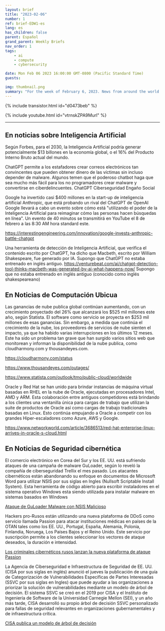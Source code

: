 ```yaml
---
layout: brief
title: "2023-02-06"
number: 1
ref: brief-EDW1-es
lang: es
has_children: false
parent: Español
grand_parent: Weekly Briefs
nav_order: 1
tags:
    - ai
    - compute
    - cybersecurity

date: Mon Feb 06 2023 16:00:00 GMT-0800 (Pacific Standard Time)
guests:

img: thumbnail.png
summary: "For the week of February 6, 2023. News from around the world of digital transformation in artificial intelligence, cloud computing, and cybersecurity."
---
```


{% include transistor.html id="d0473beb" %}



{% include youtube.html id="vtrnskZPA9Murl" %}

---

## En noticias sobre Inteligencia Artificial

Según Forbes, para el 2030, la Inteligencia Artificial podría generar potencialmente $13 billones en la economía global, o el 16% del Producto Interno Bruto actual del mundo.

ChatGPT permite a los estafadores crear correos electrónicos tan convincentes que pueden obtener dinero de las víctimas sin incluso depender de malware. Algunos temen que el poderoso chatbot haga que sea mucho más fácil para los no programadores crear malware y convertirse en ciberdelincuentes. ChatGPT Ciberseguridad Engaño Social

Google ha invertido casi $400 millones en la start-up de inteligencia artificial Anthropic, que está probando un rival del ChatGPT de OpenAI Google llevará a cabo un evento sobre cómo está "utilizando el poder de la Inteligencia Artificial para reimaginar cómo las personas hacen búsquedas en línea". Un evento de 40 minutos se transmitirá en YouTube el 8 de febrero a las 8:30 AM hora standard este.

https://interestingengineering.com/innovation/google-invests-anthropic-battle-chatgpt 

Una herramienta de detección de Inteligencia Artificial, que verifica el contenido escrito por ChatGPT, ha dicho que Macbeth, escrito por William Shakespeare, fue generado por IA. Supongo que ChatGPT no estaba entrenado en inglés antiguo. https://venturebeat.com/ai/chatgpt-detection-tool-thinks-macbeth-was-generated-by-ai-what-happens-now/ Supongo que no estaba entrenado en inglés antiguo (conocido como inglés shakespeareano)

## En Noticias de Computación Ubicua

Las ganancias de nube publica global continúan aumentando, con un crecimiento proyectado del 26% que alcanzará los $525 mil millones este año, según Statista. El software como servicio se proyecta en $253 mil millones de esas ganancias. Sin embargo, a medida que continúa el crecimiento de la nube, los proveedores de servicios de nube sienten el impacto, ya que ha habido varias interrupciones en los últimos 12 meses. Este ha sido un problema tan grave que han surgido varios sitios web que monitorean y informan la disponibilidad de la nube publica, como cloudharmony.com y thousandeyes.com.

https://cloudharmony.com/status

https://www.thousandeyes.com/outages/

https://www.statista.com/outlook/tmo/public-cloud/worldwide

Oracle y Red Hat se han unido para brindar instancias de máquina virtual basadas en RHEL en la nube de Oracle, ejecutadas en procesadores Intel, AMD y ARM. Esta colaboración entre antiguos competidores está brindando a los clientes una ventanilla única para cargas de trabajo que utilizan la suite de productos de Oracle así como cargas de trabajo tradicionales basadas en Linux. Esto continúa empujando a Oracle a competir con los grandes Hiper-escaladores como Azure, AWS y Google.

https://www.networkworld.com/article/3686513/red-hat-enterprise-linux-arrives-in-oracle-s-cloud.html

## En Noticias de Seguridad cibernética

El comercio electrónico en Corea del Sur y los EE. UU. está sufriendo ataques de una campaña de malware GuLoader, según lo reveló la compañía de ciberseguridad Trellix el mes pasado. Los atacantes cibernéticos están abandonando su enfoque en documentos de Microsoft Word para utilizar NSIS por sus siglas en Ingles (Nullsoft Scriptable Install System). Esta herramienta de código abierto para escribir instaladores en el sistema operativo Windows esta siendo utilizada para instalar malware en sistemas basados en Windows 

[Ataque de GuLoader Malware con NSIS Malicioso](https://thehackernews.com/2023/02/guloader-malware-using-malicious-nsis.html)

Hackers pro-Rusos están utilizando una nueva plataforma de DDoS como servicio llamada Passion para atacar instituciones médicas en países de la OTAN tales como los EE. UU., Portugal, España, Alemania, Polonia, Finlandia, Noruega, Los Países Bajos y el Reino Unido. Este servicio por suscripción permite a los clientes seleccionar los vectores de ataque deseados, la duración e intensidad. 

[Los criminales cibernéticos rusos lanzan la nueva plataforma de ataque Passion](https://cyware.com/news/russian-cybercriminals-launch-new-passion-attack-platform-798d8713)

La Agencia de Ciberseguridad e Infraestructura de Seguridad de EE. UU. (CISA por sus siglas en inglés) anunció el jueves la publicación de una guía de Categorización de Vulnerabilidades Específicas de Partes Interesadas (SSVC por sus siglas en Ingles) que puede ayudar a las organizaciones a priorizar la solución de vulnerabilidades mediante un modelo de árbol de decisión. El sistema SSVC se creó en el 2019 por CISA y el Instituto de Ingeniería de Software de la Universidad Carnegie Mellon (SEI), y un año más tarde, CISA desarrolló su propio árbol de decisión SSVC personalizado para fallas de seguridad relevantes en organizaciones gubernamentales y de infraestructura crítica. 

[CISA publica un modelo de árbol de decisión](https://www.securityweek.com/cisa-releases-decision-tree-model-help-companies-prioritize-vulnerability-patching/) 


